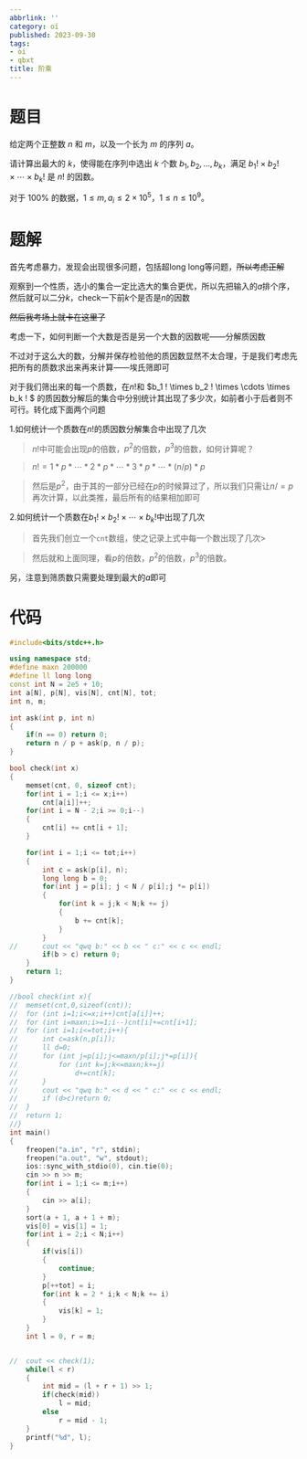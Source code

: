 ```yaml
---
abbrlink: ''
category: oi
published: 2023-09-30
tags:
- oi
- qbxt
title: 阶乘
---
```

# 题目

给定两个正整数 $n$ 和 $m$，以及一个长为 $m$ 的序列 $a$。

请计算出最大的 $k$，使得能在序列中选出 $k$ 个数 $b_1,b_2,...,b_k$，满足 $b_1 ! \times b_2 ! \times \cdots \times b_k !$ 是 $n!$ 的因数。

对于 $100\%$ 的数据，$1 \leq m,a_i \leq 2 \times 10^5$，$1 \leq n \leq 10^9$。

# 题解

首先考虑暴力，发现会出现很多问题，包括超long long等问题，~~所以考虑正解~~

观察到一个性质，选小的集合一定比选大的集合更优，所以先把输入的$a$排个序，然后就可以二分$k$，check一下前$k$个是否是$n$的因数

~~然后我考场上就卡在这里了~~

考虑一下，如何判断一个大数是否是另一个大数的因数呢——分解质因数

不过对于这么大的数，分解并保存检验他的质因数显然不太合理，于是我们考虑先把所有的质数求出来再来计算——埃氏筛即可

对于我们筛出来的每一个质数，在$n!$和 $b_1 ! \times b_2 ! \times \cdots \times b_k ! $ 的质因数分解后的集合中分别统计其出现了多少次，如前者小于后者则不可行。转化成下面两个问题

1.如何统计一个质数在$n!$的质因数分解集合中出现了几次

> $n!$中可能会出现$p$的倍数，$p^2$的倍数，$p^3$的倍数，如何计算呢？

> $n! = 1 *p * \cdots*2*p*\cdots*3*p*\cdots*(n/p)*p$

> 然后是$p^2$，由于其的一部分已经在$p$的时候算过了，所以我们只需让$n/=p$再次计算，以此类推，最后所有的结果相加即可

2.如何统计一个质数在$b_1 ! \times b_2 ! \times \cdots \times b_k !$中出现了几次

> 首先我们创立一个`cnt`数组，使之记录上式中每一个数出现了几次>

> 然后就和上面同理，看$p$的倍数，$p^2$的倍数，$p^3$的倍数。

另，注意到筛质数只需要处理到最大的$a$即可

# 代码

```cpp
#include<bits/stdc++.h>

using namespace std;
#define maxn 200000
#define ll long long
const int N = 2e5 + 10;
int a[N], p[N], vis[N], cnt[N], tot;
int n, m;

int ask(int p, int n)
{
	if(n == 0) return 0;
	return n / p + ask(p, n / p);
}

bool check(int x)
{
	memset(cnt, 0, sizeof cnt);
	for(int i = 1;i <= x;i++)
		cnt[a[i]]++;
	for(int i = N - 2;i >= 0;i--)
	{
		cnt[i] += cnt[i + 1];
	}

	for(int i = 1;i <= tot;i++)
	{
		int c = ask(p[i], n);
		long long b = 0;
		for(int j = p[i]; j < N / p[i];j *= p[i])
		{
			for(int k = j;k < N;k += j)
			{
				b += cnt[k];
			}
		}
//		cout << "qwq b:" << b << " c:" << c << endl;
		if(b > c) return 0;
	}
	return 1;
}

//bool check(int x){
//	memset(cnt,0,sizeof(cnt));
//	for (int i=1;i<=x;i++)cnt[a[i]]++;
//	for (int i=maxn;i>=1;i--)cnt[i]+=cnt[i+1];
//	for (int i=1;i<=tot;i++){
//		int c=ask(n,p[i]);
//		ll d=0;
//		for (int j=p[i];j<=maxn/p[i];j*=p[i]){
//			for (int k=j;k<=maxn;k+=j)
//				d+=cnt[k];
//		}
//		cout << "qwq b:" << d << " c:" << c << endl;
//		if (d>c)return 0;
//	}
//	return 1;
//}
int main()
{
    freopen("a.in", "r", stdin);
    freopen("a.out", "w", stdout);
	ios::sync_with_stdio(0), cin.tie(0);
	cin >> n >> m;
	for(int i = 1;i <= m;i++)
	{
		cin >> a[i];
	}
	sort(a + 1, a + 1 + m);
	vis[0] = vis[1] = 1;
	for(int i = 2;i < N;i++)
	{
		if(vis[i])
		{
			continue;
		}
		p[++tot] = i;
		for(int k = 2 * i;k < N;k += i)
		{
			vis[k] = 1;
		}
	}
	int l = 0, r = m;


//	cout << check(1);
	while(l < r)
	{
		int mid = (l + r + 1) >> 1;
		if(check(mid))
			l = mid;
		else
			r = mid - 1;
	}
	printf("%d", l);
}
```
